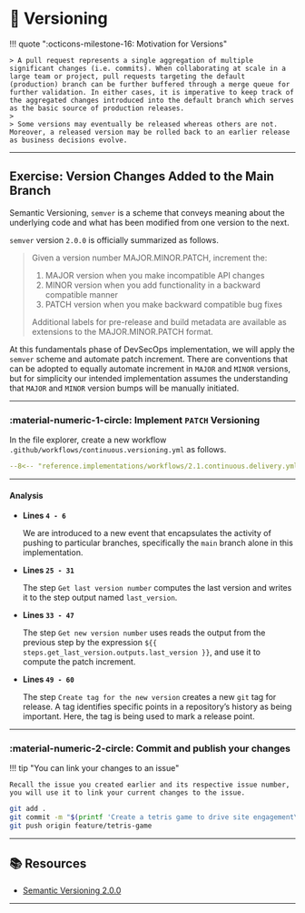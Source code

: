 # :test_tube: Versioning

<!-- markdownlint-disable MD046 -->

!!! quote ":octicons-milestone-16: Motivation for Versions"

    > A pull request represents a single aggregation of multiple significant changes (i.e. commits). When collaborating at scale in a large team or project, pull requests targeting the default (production) branch can be further buffered through a merge queue for further validation. In either cases, it is imperative to keep track of the aggregated changes introduced into the default branch which serves as the basic source of production releases.
    >
    > Some versions may eventually be released whereas others are not. Moreover, a released version may be rolled back to an earlier release as business decisions evolve.

---

## Exercise: Version Changes Added to the Main Branch

Semantic Versioning, `semver` is a scheme that conveys meaning about the underlying code and what has been modified from one version to the next.

`semver` version `2.0.0` is officially summarized as follows.

> Given a version number MAJOR.MINOR.PATCH, increment the:
>
> 1. MAJOR version when you make incompatible API changes
> 1. MINOR version when you add functionality in a backward compatible manner
> 1. PATCH version when you make backward compatible bug fixes
>
> Additional labels for pre-release and build metadata are available as extensions to the MAJOR.MINOR.PATCH format.

At this fundamentals phase of DevSecOps implementation, we will apply the `semver` scheme and automate patch increment. There are conventions that can be adopted to equally automate increment in `MAJOR` and `MINOR` versions, but for simplicity our intended implementation assumes the understanding that `MAJOR` and `MINOR` version bumps will be manually initiated.

---

### **:material-numeric-1-circle: Implement `PATCH` Versioning**

In the file explorer, create a new workflow `.github/workflows/continuous.versioning.yml` as follows.

```yaml title=".github/workflows/continuous.versioning.yml" linenums="1" hl_lines="4-6 25-31 33-47 49-60"
--8<-- "reference.implementations/workflows/2.1.continuous.delivery.yml"
```

---

#### Analysis

- **Lines `4 - 6`**

    We are introduced to a new event that encapsulates the activity of pushing to particular branches, specifically the `main` branch alone in this implementation.

- **Lines `25 - 31`**

    The step `Get last version number` computes the last version and writes it to the step output named `last_version`.

- **Lines `33 - 47`**

    The step `Get new version number` uses reads the output from the previous step by the expression `${{ steps.get_last_version.outputs.last_version }}`, and use it to compute the patch increment.

- **Lines `49 - 60`**

    The step `Create tag for the new version` creates a new `git` tag for release. A tag identifies specific points in a repository’s history as being important. Here, the tag is being used to mark a release point.

---

### **:material-numeric-2-circle: Commit and publish your changes**

!!! tip "You can link your changes to an issue"

    Recall the issue you created earlier and its respective issue number, you will use it to link your current changes to the issue.

```bash linenums="1"
git add .
git commit -m "$(printf 'Create a tetris game to drive site engagement\n\n-Implement automatic patch versioning\n\n- Resolves #<ISSUE-NUMBER>')"
git push origin feature/tetris-game
```

---

## 📚 Resources

- [Semantic Versioning 2.0.0](https://semver.org/)

---
